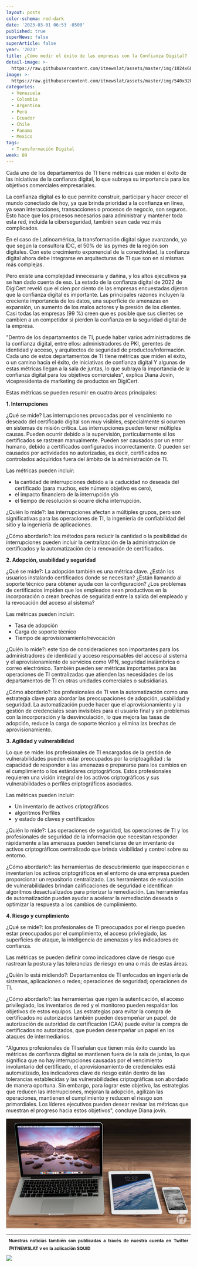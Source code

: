 ```yaml
---
layout: posts
color-schema: red-dark
date: '2023-03-01 06:53 -0500'
published: true
superNews: false
superArticle: false
year: '2023'
title: ¿Cómo medir el éxito de las empresas con la Confianza Digital?
detail-image: >-
  https://raw.githubusercontent.com/itnewslat/assets/master/img/1024x680/laptop-cel-y-ipad-g.jpg
image: >-
  https://raw.githubusercontent.com/itnewslat/assets/master/img/540x320/laptop-cel-y-ipad-p.jpg
categories:
  - Venezuela
  - Colombia
  - Argentina
  - Perú
  - Ecuador
  - Chile
  - Panama
  - Mexico
tags:
  - Transformación Digital
week: 09
---
```

Cada uno de los departamentos de TI tiene métricas que miden el éxito de las iniciativas de la confianza digital, lo que subraya su importancia para los objetivos comerciales empresariales.

La confianza digital es lo que permite construir, participar y hacer crecer el mundo conectado de hoy, ya que brinda prioridad a la confianza en línea, ya sean interacciones, transacciones o procesos de negocio, son seguros. Esto hace que los procesos necesarios para administrar y mantener toda esta red, incluida la ciberseguridad, también sean cada vez más complicados.

En el caso de Latinoamérica, la transformación digital sigue avanzando, ya que según la consultora IDC, el 50% de las pymes de la región son digitales. Con este crecimiento exponencial de la conectividad, la confianza digital ahora debe integrarse en arquitecturas de TI que son en sí mismas más complejas.

Pero existe una complejidad innecesaria y dañina, y los altos ejecutivos ya se han dado cuenta de eso. La estado de la confianza digital de 2022 de DigiCert reveló que el cien por ciento de las empresas encuestadas dijeron que la confianza digital es importante. Las principales razones incluyen la creciente importancia de los datos, una superficie de amenazas en expansión, un aumento de los malos actores y la presión de los clientes. Casi todas las empresas (99 %) creen que es posible que sus clientes se cambien a un competidor si pierden la confianza en la seguridad digital de la empresa.

"Dentro de los departamentos de TI, puede haber varios administradores de la confianza digital, entre ellos:  administradores de PKI, gerentes de identidad y acceso, y arquitectos de seguridad de productos/información. Cada uno de estos departamentos de TI tiene métricas que miden el éxito, o un camino hacia el éxito, de iniciativas de confianza digital Y algunas de estas métricas llegan a la sala de juntas, lo que subraya la importancia de la confianza digital para los objetivos comerciales", explica Diana Jovin, vicepresidenta de marketing de productos en DigiCert.

Estas métricas se pueden resumir  en cuatro áreas principales:

**1. Interrupciones**

¿Qué se mide? Las interrupciones provocadas por el vencimiento no deseado del certificado digital son muy visibles, especialmente si ocurren en sistemas de misión crítica. Las interrupciones pueden tener múltiples causas. Pueden ocurrir debido a la supervisión, particularmente si los certificados se rastrean manualmente. Pueden ser causados por un error humano, debido a certificados configurados incorrectamente. O pueden ser causados por actividades no autorizadas, es decir, certificados no controlados adquiridos fuera del ámbito de la administración de TI.

Las métricas pueden incluir:

- la cantidad de interrupciones debido a la caducidad no deseada del certificado (para muchos, este número objetivo es cero),
- el impacto financiero de la interrupción y/o
- el tiempo de resolución si ocurre dicha interrupción.


¿Quién lo mide?: las interrupciones afectan a múltiples grupos, pero son significativas para las operaciones de TI, la ingeniería de confiabilidad del sitio y la ingeniería de aplicaciones.

¿Cómo abordarlo?: los métodos para reducir la cantidad o la posibilidad de interrupciones pueden incluir la centralización de la administración de certificados y la automatización de la renovación de certificados.

**2. Adopción, usabilidad y seguridad**

¿Qué se mide?: La adopción también es una métrica clave. ¿Están los usuarios instalando certificados donde se necesitan? ¿Están llamando al soporte técnico para obtener ayuda con la configuración? ¿Los problemas de certificados impiden que los empleados sean productivos en la incorporación o crean brechas de seguridad entre la salida del empleado y la revocación del acceso al sistema?

Las métricas pueden incluir:
- Tasa de adopción
- Carga de soporte técnico
- Tiempo de aprovisionamiento/revocación


¿Quién lo mide?: este tipo de consideraciones son importantes para los administradores de identidad y acceso responsables del acceso al sistema y el aprovisionamiento de servicios como VPN, seguridad inalámbrica o correo electrónico. También pueden ser métricas importantes para las operaciones de TI centralizadas que atienden las necesidades de los departamentos de TI en otras unidades comerciales o subsidiarias.

¿Cómo abordarlo?: los profesionales de TI ven la automatización como una estrategia clave para abordar las preocupaciones de adopción, usabilidad y seguridad. La automatización puede hacer que el aprovisionamiento y la gestión de credenciales sean invisibles para el usuario final y sin problemas con la incorporación y la desvinculación, lo que mejora las tasas de adopción, reduce la carga de soporte técnico y elimina las brechas de aprovisionamiento.

**3. Agilidad y vulnerabilidad**

Lo que se mide: los profesionales de TI encargados de la gestión de vulnerabilidades pueden estar preocupados por la criptoagilidad : la capacidad de responder a las amenazas o prepararse para los cambios en el cumplimiento o los estándares criptográficos. Estos profesionales requieren una visión integral de los activos criptográficos y sus vulnerabilidades o perfiles criptográficos asociados.

Las métricas pueden incluir:
- Un inventario de activos criptográficos
- algoritmos Perfiles
- y estado de claves y certificados

¿Quién lo mide?: Las operaciones de seguridad, las operaciones de TI y los profesionales de seguridad de la información que necesitan responder rápidamente a las amenazas pueden beneficiarse de un inventario de activos criptográficos centralizado que brinda visibilidad y control sobre su entorno.

¿Cómo abordarlo?: las herramientas de descubrimiento que inspeccionan e inventarian los activos criptográficos en el entorno de una empresa pueden proporcionar un repositorio centralizado. Las herramientas de evaluación de vulnerabilidades brindan calificaciones de seguridad e identifican algoritmos desactualizados para priorizar la remediación. Las herramientas de automatización pueden ayudar a acelerar la remediación deseada o optimizar la respuesta a los cambios de cumplimiento.

**4. Riesgo y cumplimiento**

¿Qué se mide?: los profesionales de TI preocupados por el riesgo pueden estar preocupados por el cumplimiento, el acceso privilegiado, las superficies de ataque, la inteligencia de amenazas y los indicadores de confianza.

Las métricas se pueden definir como indicadores clave de riesgo que rastrean la postura y las tolerancias de riesgo en una o más de estas áreas.

¿Quién lo está midiendo?: Departamentos de TI enfocados en ingeniería de sistemas, aplicaciones o redes; operaciones de seguridad; operaciones de TI.

¿Cómo abordarlo?: las herramientas que rigen la autenticación, el acceso privilegiado, los inventarios de red y el monitoreo pueden respaldar los objetivos de estos equipos. Las estrategias para evitar la compra de certificados no autorizados también pueden desempeñar un papel. de autorización de autoridad de certificación (CAA) puede evitar la compra de certificados no autorizados, que pueden desempeñar un papel en los ataques de intermediarios.

"Algunos profesionales de TI señalan que tienen más éxito cuando las métricas de confianza digital se mantienen fuera de la sala de juntas, lo que significa que no hay interrupciones causadas por el vencimiento involuntario del certificado, el aprovisionamiento de credenciales está automatizado, los indicadores clave de riesgo están dentro de las tolerancias establecidas y las vulnerabilidades criptográficas son abordado de manera oportuna. Sin embargo, para lograr este objetivo, las estrategias que reducen las interrupciones, mejoran la adopción, agilizan las operaciones, mantienen el cumplimiento y reducen el riesgo son primordiales. Los líderes ejecutivos pueden desear revisar las métricas que muestran el progreso hacia estos objetivos", concluye Diana jovin.

![](https://raw.githubusercontent.com/itnewslat/assets/master/img/540x320/laptop-cel-y-ipad-p.jpg)

<table style="height: 42px;" width="569">
<tbody>
<tr>
<td style="text-align: justify;"><sub><strong>Nuestras noticias también son publicadas a través de nuestra cuenta en Twitter <a href="https://twitter.com/itnewslat?lang=es">@ITNEWSLAT</a> y en la aplicación <a href="https://squidapp.co/en/">SQUID</a></strong></sub></td>
</tr>
</tbody>
</table>
<img src="https://tracker.metricool.com/c3po.jpg?hash=56f88a41e39ab42c063cc51676587a04"/>